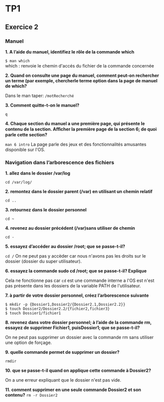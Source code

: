 # TP1
## Exercice 2
### Manuel
**1. A l’aide du manuel, identifiez le rôle de la commande which**

```$ man which```  
which : renvoie le chemin d'accés du fichier de la commande concernée

**2. Quand on consulte une page du manuel, comment peut-on rechercher un terme (par exemple, chercherle terme option dans la page de manuel de which?**

Dans le man taper: ```/motRecherché``` 
    
**3. Comment quitte-t-on le manuel?**

``q``

**4. Chaque section du manuel a une première page, qui présente le contenu de la section. Aﬀicher la première page de la section 6; de quoi parle cette section?**

```man 6 intro``` 
La page parle des jeux et des fonctionnalités amusantes disponible sur l'OS.

### Navigation dans l’arborescence des fichiers
**1. allez dans le dossier /var/log**

 ```cd /var/log/```
 
**2. remontez dans le dossier parent (/var) en utilisant un chemin relatif**

```cd ..```

**3. retournez dans le dossier personnel**

```cd ~```

**4. revenez au dossier précédent (/var)sans utiliser de chemin**

```cd -```

**5. essayez d’accéder au dossier /root; que se passe-t-il?**

```cd /``` 
On ne peut pas y accèder car nous n'avons pas les droits sur le dossier (dossier du super utilisateur).

**6. essayez la commande sudo cd /root; que se passe-t-il? Explique**

Cela ne fonctionne pas car ```cd``` est une commande interne a l'OS est n'est pas présente dans les dossiers de la variable PATH de l'utilisateur.

**7. à partir de votre dossier personnel, créez l’arborescence suivante**  

```
$ mkdir -p {Dossier1,Dossier2/{Dossier2.1,Dossier2.2}}
$ touch Dossier2/Dossier2.2/{fichier2,fichier3}
$ touch Dossier1/fichier1
```

**8. revenez dans votre dossier personnel; à l’aide de la commande rm, essayez de supprimer Fichier1, puisDossier1; que se passe-t-il?**

On ne peut pas supprimer un dossier avec la commande rm sans utiliser une option de forçage.

**9. quelle commande permet de supprimer un dossier?**

``` rmdir ```

**10. que se passe-t-il quand on applique cette commande à Dossier2?**

On a une erreur expliquant que le dossier n'est pas vide.

**11. comment supprimer en une seule commande Dossier2 et son contenu?**
``` rm -r Dossier2 ```

